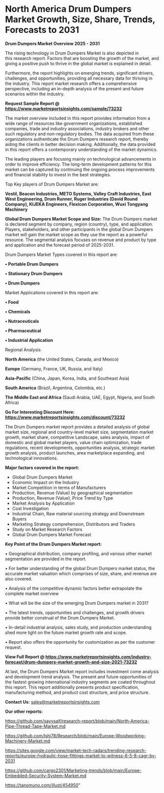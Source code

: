 # North America Drum Dumpers Market Growth, Size, Share, Trends, Forecasts to 2031

<Strong> Drum Dumpers Market Overview 2025 - 2031</strong>

The rising technology in Drum Dumpers Market is also depicted in this research report. Factors that are boosting the growth of the market, and giving a positive push to thrive in the global market is explained in detail.

Furthermore, the report highlights on emerging trends, significant drivers, challenges, and opportunities, providing all necessary data for thriving in the industry. This report market research offers a comprehensive perspective, including an in-depth analysis of the present and future scenarios within the industry.

<strong>Request Sample Report @ <a href=https://www.marketreportsinsights.com/sample/73232>https://www.marketreportsinsights.com/sample/73232</a></strong>

The market overview included in this report provides information from a wide range of resources like government organizations, established companies, trade and industry associations, industry brokers and other such regulatory and non-regulatory bodies. The data acquired from these organizations authenticate the Drum Dumpers research report, thereby aiding the clients in better decision making. Additionally, the data provided in this report offers a contemporary understanding of the market dynamics.

The leading players are focusing mainly on technological advancements in order to improve efficiency. The long-term development patterns for this market can be captured by continuing the ongoing process improvements and financial stability to invest in the best strategies.

Top Key players of Drum Dumpers Market are:

<strong>Vestil, Beacon Industries, METO Systems, Valley Craft Industries, East West Engineering, Drum Runner, Ruger Industries (David Round Company), KIJEKA Engineers, Flexicon Corporation, Wuxi Tongyang Machinery</strong>

<strong><b>Global Drum Dumpers Market Scope and Size:</b></strong>
The Drum Dumpers market is declared segment by company, region (country), type, and application. Players, stakeholders, and other participants in the global Drum Dumpers market will gain the market scope as they use the report as a powerful resource. The segmental analysis focuses on revenue and product by type and application and the forecast period of 2025-2031.

Drum Dumpers Market Types covered in this report are:

<strong>• Portable Drum Dumpers

• Stationary Drum Dumpers

• Drum Dumpers</strong>

Market Applications covered in this report are:

<strong>• Food

• Chemicals

• Nutraceuticals

• Pharmaceutical

• Industrial Application</strong> 

Regional Analysis

<strong>North America</strong> (the United States, Canada, and Mexico)

<strong>Europe</strong> (Germany, France, UK, Russia, and Italy)

<strong>Asia-Pacific</strong> (China, Japan, Korea, India, and Southeast Asia)

<strong>South America</strong> (Brazil, Argentina, Colombia, etc.)

<strong>The Middle East and Africa</strong> (Saudi Arabia, UAE, Egypt, Nigeria, and South Africa)

<strong>Go For Interesting Discount Here: <a href=https://www.marketreportsinsights.com/discount/73232>https://www.marketreportsinsights.com/discount/73232</a></strong>

The Drum Dumpers market report provides a detailed analysis of global market size, regional and country-level market size, segmentation market growth, market share, competitive Landscape, sales analysis, impact of domestic and global market players, value chain optimization, trade regulations, recent developments, opportunities analysis, strategic market growth analysis, product launches, area marketplace expanding, and technological innovations.

<strong><b>Major factors covered in the report:</b></strong>
<ul>
  <li>Global Drum Dumpers Market </li>
  <li>Economic Impact on the Industry</li>
  <li>Market Competition in terms of Manufacturers</li>
  <li>Production, Revenue (Value) by geographical segmentation</li>
  <li>Production, Revenue (Value), Price Trend by Type</li>
  <li>Market Analysis by Application</li>
  <li>Cost Investigation</li>
  <li>Industrial Chain, Raw material sourcing strategy and Downstream Buyers</li>
  <li>Marketing Strategy comprehension, Distributors and Traders</li>
  <li>Study on Market Research Factors</li>
  <li>Global Drum Dumpers Market Forecast</li>
</ul>

<strong><b>Key Point of the Drum Dumpers Market report:</b></strong>

• Geographical distribution, company profiling, and various other market segmentation are provided in the report.

• For better understanding of the global Drum Dumpers market status, the accurate market valuation which comprises of size, share, and revenue are also covered.

• Analysis of the competitive dynamic factors better extrapolate the complete market overview

• What will be the size of the emerging Drum Dumpers market in 2031?

• The latest trends, opportunities and challenges, and growth drivers provide better construal of the Drum Dumpers Market.

• In-detail industrial analysis, sales study, and production understanding shed more light on the future market growth rate and scope.

• Report also offers the opportunity for customization as per the customer request.

<strong><b>View Full Report @ <a href=https://www.marketreportsinsights.com/industry-forecast/drum-dumpers-market-growth-and-size-2021-73232>https://www.marketreportsinsights.com/industry-forecast/drum-dumpers-market-growth-and-size-2021-73232</a></b></strong>


At last, the Drum Dumpers Market report includes investment come analysis and development trend analysis. The present and future opportunities of the fastest growing international industry segments are coated throughout this report. This report additionally presents product specification, manufacturing method, and product cost structure, and price structure.

<strong>Contact Us:</strong>
sales@marketreportsinsights.com

<strong>Our other reports:</strong>

<a href=https://github.com/sayysaif/research-report/blob/main/North-America-Pipe-Thread-Tape-Market.md>https://github.com/sayysaif/research-report/blob/main/North-America-Pipe-Thread-Tape-Market.md</a>

<a href=https://github.com/Ishi78/Research/blob/main/Europe-Woodworking-Machinery-Market.md>https://github.com/Ishi78/Research/blob/main/Europe-Woodworking-Machinery-Market.md</a>

<a href=https://sites.google.com/view/market-tech-radars/trending-research-reports/europe-hydraulic-hose-fittings-market-to-witness-6-5-8-cagr-by-2031>https://sites.google.com/view/market-tech-radars/trending-research-reports/europe-hydraulic-hose-fittings-market-to-witness-6-5-8-cagr-by-2031</a>

<a href=https://github.com/cargo2301/Marketing-trends/blob/main/Europe-Embedded-Security-System-Market.md>https://github.com/cargo2301/Marketing-trends/blob/main/Europe-Embedded-Security-System-Market.md</a>

<a href=https://tanomuno.com/illust/454950>https://tanomuno.com/illust/454950</a>"
